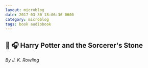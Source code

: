 ```yaml
---
layout: microblog
date: 2017-03-30 18:06:36-0600
category: microblog
tags: book audiobook
---
```

## 📖 🎧 Harry Potter and the Sorcerer's Stone
*By J. K. Rowling*
